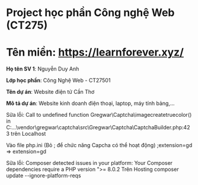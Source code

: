 # Project học phần Công nghệ Web (CT275)

# Tên miền: https://learnforever.xyz/

**Họ tên SV 1**: Nguyễn Duy Anh

**Lớp học phần**: Công Nghệ Web - CT27501

**Tên dự án**: Website điện tử Cần Thơ

**Mô tả dự án**: Website kinh doanh điện thoại, laptop, máy tính bảng,...


Sữa lỗi: 
Call to undefined function Gregwar\Captcha\imagecreatetruecolor() in 
C:\...\vendor\gregwar\captcha\src\Gregwar\Captcha\CaptchaBuilder.php:423 trên Localhost

Vào file php.ini
(Bỏ ; để chức năng Capcha có thể hoạt động)
;extension=gd => extension=gd

Sữa lỗi: 
Composer detected issues in your platform: Your Composer dependencies require a PHP version ">= 8.0.2 Trên Hosting
composer update --ignore-platform-reqs
